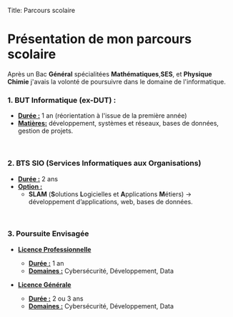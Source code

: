 Title: Parcours scolaire

# Présentation de mon parcours scolaire

Après un Bac **Général** spécialitées **Mathématiques**,**SES**, et **Physique Chimie**
j'avais la volonté de poursuivre dans le domaine de l'informatique.


### 1. BUT Informatique (ex-DUT) :

- **<u>Durée :</u>** 1 an (réorientation à l'issue de la première année)
- **<u>Matières:</u>** développement, systèmes et réseaux, bases de données, gestion de projets.


<br>

### 2. BTS SIO (**S**ervices **I**nformatiques aux **O**rganisations)

- **<u>Durée :</u>** 2 ans
- **<u>Option :</u>**
    - **SLAM** (**S**olutions **L**ogicielles et **A**pplications **M**étiers) → développement d’applications, web, bases de données.



<br>

### 3. Poursuite Envisagée

- **<u>Licence Professionnelle</u>**
    - **<u>Durée :</u>** 1 an
    - **<u>Domaines :</u>** Cybersécurité, Développement, Data<br>

- **<u>Licence Générale</u>**
    - **<u>Durée :</u>** 2 ou 3 ans
    - **<u>Domaines :</u>** Cybersécurité, Développement, Data
